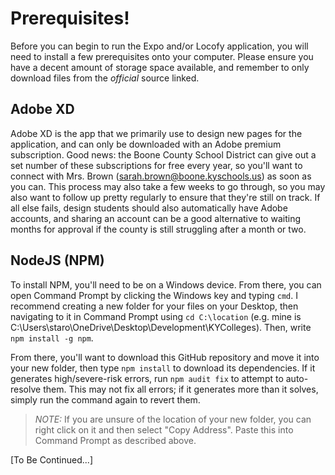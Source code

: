 # Prerequisites!
Before you can begin to run the Expo and/or Locofy application, you will need to install a few prerequisites onto your computer. Please ensure you have a decent amount of storage space available, and remember to only download files from the *official* source linked.

## Adobe XD
Adobe XD is the app that we primarily use to design new pages for the application, and can only be downloaded with an Adobe premium subscription. Good news: the Boone County School District can give out a set number of these subscriptions for free every year, so you'll want to connect with Mrs. Brown (sarah.brown@boone.kyschools.us) as soon as you can. This process may also take a few weeks to go through, so you may also want to follow up pretty regularly to ensure that they're still on track. If all else fails, design students should also automatically have Adobe accounts, and sharing an account can be a good alternative to waiting months for approval if the county is still struggling after a month or two.

## NodeJS (NPM)
To install NPM, you'll need to be on a Windows device. From there, you can open Command Prompt by clicking the Windows key and typing `cmd`. I recommend creating a new folder for your files on your Desktop, then navigating to it in Command Prompt using `cd C:\location` (e.g. mine is C:\Users\staro\OneDrive\Desktop\Development\KYColleges). Then, write `npm install -g npm`.

From there, you'll want to download this GitHub repository and move it into your new folder, then type `npm install` to download its dependencies. If it generates high/severe-risk errors, run `npm audit fix` to attempt to auto-resolve them. This may not fix all errors; if it generates more than it solves, simply run the command again to revert them.

> _NOTE:_ If you are unsure of the location of your new folder, you can right click on it and then select "Copy Address". Paste this into Command Prompt as described above.

[To Be Continued...]
